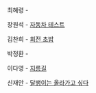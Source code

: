 최혜령 - 

장원석 - [자동차 테스트](https://softeer.ai/practice/6247)

김찬희 - [회전 초밥](https://www.acmicpc.net/problem/2531)

박정환 - 

이다영 - [지름길](https://www.acmicpc.net/problem/1446)

신재안 - [달팽이는 올라가고 싶다](https://www.acmicpc.net/problem/2869)
